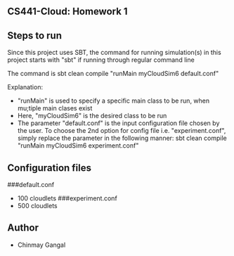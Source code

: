 ## CS441-Cloud: Homework 1

## Steps to run
Since this project uses SBT, the command for running simulation(s) in this project starts with "sbt" if running through regular command line

The command is 
    sbt clean compile "runMain myCloudSim6 default.conf"

Explanation: 

- "runMain" is used to specify a specific main class to be run, when mu;tiple main clases exist
- Here, "myCloudSim6" is the desired class to be run
- The parameter "default.conf" is the input configuration file chosen by the user. To choose the 2nd option for config file i.e. "experiment.conf", simply replace the parameter in the following manner:
	sbt clean compile "runMain myCloudSim6 experiment.conf"

## Configuration files
###default.conf
* 100 cloudlets
###experiment.conf
* 500 cloudlets

## Author
* Chinmay Gangal